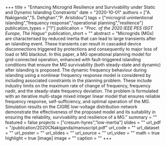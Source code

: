 +++
title = "Enhancing Microgrid Resilience and Survivability under Static and Dynamic Islanding Constraints"
date = "2020-10-01"
authors = ["A. Nakiganda","S. Dehghan","P. Aristidou"]
tags = ["microgrid unintentional islanding","frequency response","operational planning","resilience"]
publication_types = ["1"]
publication = "_Proc. of the 2020 IEEE PES ISGT Europe, The Hague_"
publication_short = ""
abstract = "Microgrids (MGs) are characterised by reduced inertia that can lead to large transients after an islanding event. These transients can result in cascaded device disconnections triggered by protections and consequently to major loss of load or MG blackout. In this paper, a MG operational planning model for grid-connected operation, enhanced with fault-triggered islanding conditions that ensure the MG survivability (both steady-state and dynamic) after islanding is proposed. The dynamic frequency behaviour during islanding using a nonlinear frequency response model is considered by including associated constraints in the planning problem. These include industry limits on the maximum rate of change of frequency, frequency nadir, and the steady-state frequency deviation. The problem is formulated with an iterative multi-stage mixed integer linear model that ensures reliable frequency response, self-sufficiency, and optimal operation of the MG. Simulation results on the CIGRE low-voltage distribution network demonstrate the effectiveness of the proposed model and its suitability in ensuring the reliability, survivability and resilience of a MG."
summary = ""
featured = false
projects = ["cresum-hyres","low-inertia"]
slides = ""
url_pdf = "/publication/2020CNakiganda/manuscript.pdf"
url_code = ""
url_dataset = ""
url_poster = ""
url_slides = ""
url_source = ""
url_video = ""
math = true
highlight = true
[image]
image = ""
caption = ""
+++

